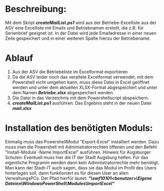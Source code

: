 # Beschreibung:
Mit dem Skript ***createMailList.ps1*** wird aus der Betriebe-Excelliste aus der ASV eine Excelliste mit Emails und Betriebnamen erstellt, die z.B. für Serienbrief geeignet ist. In der Datei wird jede Emailadresse in einer neuen Zeile gespeichert und in einer weiteren Spalte hierzu der Betriebename.

# Ablauf
1. Aus der ASV die Betriebeliste im Excelformat exportieren
2. Da die ASV leider noch das veraltete Excelformat verwendet, mit dem Powershell nicht umgehen kann, muss diese Datei in Excel geöffnet werden und unter dem aktuellen XLSX-Format abgespeichert und unter dem Namen ***Betriebe.xlsx*** abgespeichert werden.
3. Die Datei in das Verzeichnis mit dem Powershellscript abspeichern.
4. ***createMailList.ps1*** ausführen. Das Ergebnis steht in der neuen Datei ***mail.xlsx***


# Installation des benötigten Moduls:
Einmalig muss das PowershellModul "Export-Excel" installiert werden. Dazu muss man die Powershell mit Administratorrechten öffenen und den Befehl "Install-Module -Name ImportExcel" ausführen.
Hinweis für Augsburger Schulen: Eventuell muss hier die IT der Stadt Augsburg helfen. Für das eigentliche Programm werden dann kein Administratorrechte mehr benötigt. Man kann der Stadt-IT auch sagen, dass sie das Modul im Profil des Users hinterlegen soll, dann funktioniert es für diesen User an allen VerwaltungsPCs. Der Pfad hierfür lautet: ***"\\swf10101\<benutzer>\Eigene Dateien\WindowsPowerShell\Modules\ImportExcel"***
